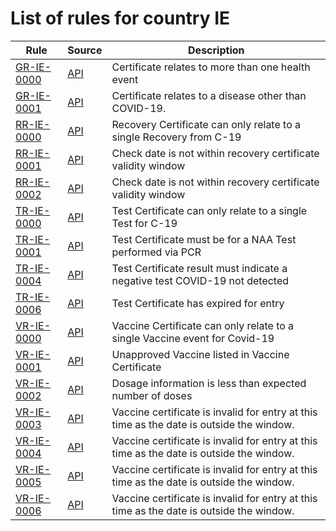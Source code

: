 # List of rules for country IE

| Rule | Source | Description |
| ---- | ------ | ----------- |
| [GR-IE-0000](GR-IE-0000.json) | [API](https://dgca-businessrule-service-test.ezdrav.si/rules/IE/dcb8baa257b6fedbe1e673dd5d57545da0a63244fd1898492d57a50dd95f9e3a) | Certificate relates to more than one health event |
| [GR-IE-0001](GR-IE-0001.json) | [API](https://dgca-businessrule-service-test.ezdrav.si/rules/IE/19ec3836bd587753dcb63a1879721b08124950575c5331012050cde000730d2a) | Certificate relates to a disease other than COVID-19. |
| [RR-IE-0000](RR-IE-0000.json) | [API](https://dgca-businessrule-service-test.ezdrav.si/rules/IE/b3b8e4c9b7476bc45fa344ff564261c8c6275b3f47e190b61b4fa236d758d366) | Recovery Certificate can only relate to a single Recovery from C-19 |
| [RR-IE-0001](RR-IE-0001.json) | [API](https://dgca-businessrule-service-test.ezdrav.si/rules/IE/f9ca0f4da218a41d8d31f1b7fbc16e0a0f370c449a2ab1dea85d215892fa116c) | Check date is not within recovery certificate validity window |
| [RR-IE-0002](RR-IE-0002.json) | [API](https://dgca-businessrule-service-test.ezdrav.si/rules/IE/40ea40b1e17ded313369c2922a69ed67f0875f63bd8ba3a62d9216307e6950f3) | Check date is not within recovery certificate validity window |
| [TR-IE-0000](TR-IE-0000.json) | [API](https://dgca-businessrule-service-test.ezdrav.si/rules/IE/84f13a846c63b7b07e1e31462f7ff8b463889fe318ffdabfba16ddd643a267d5) | Test Certificate can only relate to a single Test for C-19 |
| [TR-IE-0001](TR-IE-0001.json) | [API](https://dgca-businessrule-service-test.ezdrav.si/rules/IE/4e36f159694a3325aa5f0afec8b9394f15ef5b44f9e929f9e380c350762c8288) | Test Certificate must be for a NAA Test performed via PCR |
| [TR-IE-0004](TR-IE-0004.json) | [API](https://dgca-businessrule-service-test.ezdrav.si/rules/IE/da2a34f1ac4856ab6779c5510fa15049913a178fd5d19fedce147cc6ebd65963) | Test Certificate result must indicate a negative test COVID-19 not detected |
| [TR-IE-0006](TR-IE-0006.json) | [API](https://dgca-businessrule-service-test.ezdrav.si/rules/IE/b77b5f97085018df70156291a3f0ec990ee69f80c5ba11d99ac73116ab79d7ce) | Test Certificate has expired for entry |
| [VR-IE-0000](VR-IE-0000.json) | [API](https://dgca-businessrule-service-test.ezdrav.si/rules/IE/52bed8fc0f72f9afd4f109b72544ba369fe92b5834175398f5e39844df0dc689) | Vaccine Certificate can only relate to a single Vaccine event for Covid-19 |
| [VR-IE-0001](VR-IE-0001.json) | [API](https://dgca-businessrule-service-test.ezdrav.si/rules/IE/6292207eb6b2956bd56b2fff791d5a6afd5b47b8089da01abf4fc5cd21a8823d) | Unapproved Vaccine listed in Vaccine Certificate |
| [VR-IE-0002](VR-IE-0002.json) | [API](https://dgca-businessrule-service-test.ezdrav.si/rules/IE/3433d93a7ad4abbeda99718c19cb0d8e7270769b72828b0d93fde5a1248eb7ef) | Dosage information is less than expected number of doses |
| [VR-IE-0003](VR-IE-0003.json) | [API](https://dgca-businessrule-service-test.ezdrav.si/rules/IE/a735375582429ee6d68161056daf1ebbb013e21d614c52ecfaf16dd0689517ae) | Vaccine certificate is invalid for entry at this time as the date is outside the window. |
| [VR-IE-0004](VR-IE-0004.json) | [API](https://dgca-businessrule-service-test.ezdrav.si/rules/IE/3ce30a0d86623c3ca29d29ab6436b400b4b73eb1691316dbea78ef749283e705) | Vaccine certificate is invalid for entry at this time as the date is outside the window. |
| [VR-IE-0005](VR-IE-0005.json) | [API](https://dgca-businessrule-service-test.ezdrav.si/rules/IE/7f25433263a9716cc390a6abb3b74d52fa178c9d19e495747e7ff8acf9ce96aa) | Vaccine certificate is invalid for entry at this time as the date is outside the window. |
| [VR-IE-0006](VR-IE-0006.json) | [API](https://dgca-businessrule-service-test.ezdrav.si/rules/IE/07ec9cbfee59470559002e52242b339428a2488805daa6cf837041d98dabb76a) | Vaccine certificate is invalid for entry at this time as the date is outside the window. |
